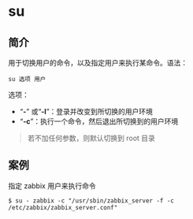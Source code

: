 # su
## 简介
用于切换用户的命令，以及指定用户来执行某命令。语法：
```
su 选项 用户
```

选项：

* “**-**” 或“**-l**”：登录并改变到所切换的用户环境
* “**-c**”：执行一个命令，然后退出所切换到的用户环境

> 若不加任何参数，则默认切换到 root 目录

## 案例
指定 zabbix 用户来执行命令
```
$ su - zabbix -c "/usr/sbin/zabbix_server -f -c /etc/zabbix/zabbix_server.conf"
```